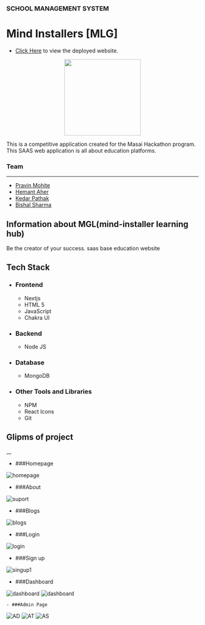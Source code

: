 ### SCHOOL MANAGEMENT SYSTEM
  
# Mind Installers [MLG]


* [Click Here](https://hackathon-sms.vercel.app/) to view the deployed website.
 <p align="center"><img  width="200" src="https://i.imgur.com/JQsf7ms.jpg"/img> </p>
<p>
 This is a competitive application created for the Masai Hackathon program. This SAAS web application is all about education platforms.
</p>


### Team
___
 <ul>
        <li><a href="https://github.com/pravin0428">Pravin Mohite</a></li>
        <li> <a href="https://github.com/H-unique245">Hemant Aher</a> </li>
        <li><a href="https://github.com/kedar05121998">Kedar Pathak</a></li>
        <li><a href="https://github.com/bishal00sharma">Bishal Sharma</a></li>
        
  </ul>
  

## Information about MGL(mind-installer learning hub) 

<p>Be the creator of your success. saas base education website</p>

## Tech Stack
 - ### Frontend 
   * Nextjs
   * HTML 5
   * JavaScript
   * Chakra UI
 

 - ### Backend

   * Node JS
 
 - ### Database
   * MongoDB

 - ### Other Tools and Libraries 
   * NPM
   * React Icons
   * Git



 ## Glipms of project
__

   - ###Homepage 
<img src="https://i.imgur.com/Z49kMD1.jpg" alt="homepage" />


   - ###About
<img src="https://i.imgur.com/DWvwIaz.png" alt="suport" />



   - ###Blogs 
<img src="https://i.imgur.com/ooW9LJY.png" alt="blogs" />


   - ###Login 
<img src="https://i.imgur.com/Lxj57XD.png" alt="login" />



   - ###Sign up 
<img src="https://i.imgur.com/uKpmSSd.png" alt="singup1" />
 



   - ###Dashboard 
<img src="https://i.imgur.com/F0BI1qZ.jpg" alt="dashboard" />
<img src="https://i.imgur.com/NqMsUuR.jpg" alt="dashboard" />

    - ###Admin Page 
<img src="https://i.imgur.com/4D64eel.png" alt="AD" />
<img src="https://i.imgur.com/vuv8e5E.png" alt="AT" /> 
<img src="https://i.imgur.com/yA21DPZ.png" alt="AS" /> 
 


